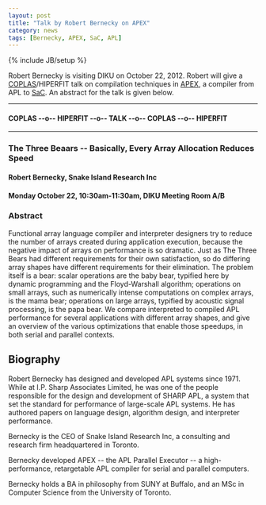 ```yaml
---
layout: post
title: "Talk by Robert Bernecky on APEX"
category: news
tags: [Bernecky, APEX, SaC, APL]
---
```

{% include JB/setup %}

Robert Bernecky is visiting DIKU on October 22, 2012. Robert will give
a [COPLAS](http://www.coplas.org)/HIPERFIT talk on compilation techniques in
[APEX](http://www.snakeisland.com/apexup.htm), a compiler from APL to
[SaC](http://www.sac-home.org/). An abstract for the talk is given
below.

---
#### COPLAS --o-- HIPERFIT --o-- TALK --o-- COPLAS --o-- HIPERFIT
---

### The Three Beaars -- Basically, Every Array Allocation Reduces Speed

#### Robert Bernecky, Snake Island Research Inc

#### Monday October 22, 10:30am-11:30am, DIKU Meeting Room A/B

### Abstract

Functional array language compiler and interpreter designers try to
reduce the number of arrays created during application execution,
because the negative impact of arrays on performance is so dramatic.
Just as The Three Bears had different requirements for their own
satisfaction, so do differing array shapes have different requirements
for their elimination. The problem itself is a bear: scalar operations
are the baby bear, typified here by dynamic programming and the
Floyd-Warshall algorithm; operations on small arrays, such as
numerically intense computations on complex arrays, is the mama bear;
operations on large arrays, typified by acoustic signal processing, is
the papa bear.  We compare interpreted to compiled APL performance for
several applications with different array shapes, and give an overview
of the various optimizations that enable those speedups, in both
serial and parallel contexts.

## Biography

Robert Bernecky has designed and developed APL systems since 1971.
While at I.P. Sharp Associates Limited, he was one of the people
responsible for the design and development of SHARP APL, a system that
set the standard for performance of large-scale APL systems.  He has
authored papers on language design, algorithm design, and interpreter
performance.

Bernecky is the CEO of Snake Island Research Inc, a consulting and
research firm headquartered in Toronto.

Bernecky developed APEX -- the APL Parallel Executor -- a
high-performance, retargetable APL compiler for serial and parallel
computers.

Bernecky holds a BA in philosophy from SUNY at Buffalo, and an MSc in
Computer Science from the University of Toronto.